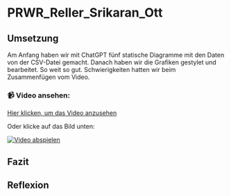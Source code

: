 # PRWR_Reller_Srikaran_Ott

## Umsetzung
Am Anfang haben wir mit ChatGPT fünf statische Diagramme mit den Daten von der CSV-Datei gemacht. Danach haben wir die Grafiken gestylet und bearbeitet. So weit so gut. Schwierigkeiten hatten wir beim Zusammenfügen vom Video.

### 📹 Video ansehen:
[Hier klicken, um das Video anzusehen](https://github.com/Ajaysrikaran/PRWR_Reller_Srikaran_Ott/raw/dev/Bildschirmaufnahme%2025-03-13%221925.mov)

Oder klicke auf das Bild unten:

[![Video abspielen](https://github.com/Ajaysrikaran/PRWR_Reller_Srikaran_Ott/raw/dev/vorschau.jpg)](https://github.com/Ajaysrikaran/PRWR_Reller_Srikaran_Ott/raw/dev/Bildschirmaufnahme%202025-03-13%20221925.mov)

## Fazit

## Reflexion
